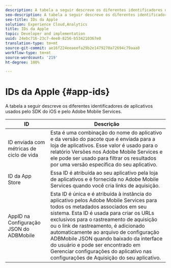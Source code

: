 ```yaml
---
description: A tabela a seguir descreve os diferentes identificadores de aplicativos usados pelo SDK do iOS e pelo Adobe Mobile Services.
seo-description: A tabela a seguir descreve os diferentes identificadores de aplicativos usados pelo SDK do iOS e pelo Adobe Mobile Services.
seo-title: IDs da Apple
solution: Experience Cloud,Analytics
title: IDs da Apple
topic: Developer and implementation
uuid: 24ebc716-23c7-4ee8-8256-b534210367e0
translation-type: tm+mt
source-git-commit: ae16f224eeaeefa29b2e1479270a72694c79aaa0
workflow-type: tm+mt
source-wordcount: '219'
ht-degree: 100%

---
```



# IDs da Apple {#app-ids}

A tabela a seguir descreve os diferentes identificadores de aplicativos usados pelo SDK do iOS e pelo Adobe Mobile Services.

| ID | Descrição |
|--- |--- |
| ID enviada com métricas de ciclo de vida | Esta é uma combinação do nome do aplicativo e da versão do pacote que é enviada para a loja de aplicativos.  Esse valor é usado para o relatório Versões nos Adobe Mobile Services e ele pode ser usado para filtrar os resultados por uma versão específica do seu aplicativo. |
| ID da App Store | Essa ID é atribuída ao seu aplicativo pela loja de aplicativos e é fornecida no Adobe Mobile Services quando você cria links de aquisição. |
| AppID na Configuração JSON do ADBMobile | Esta ID é única e é atribuída à instância do aplicativo pelos Adobe Mobile Services para todos os metadados associados em seu sistema.  Esta ID é usada para criar os URLs exclusivos para o rastreamento de aquisição ou o link de rastreamento, é adicionado automaticamente ao arquivo de configuração ADBMobile JSON quando baixado da interface do usuário e pode ser encontrado em Gerenciar configurações do aplicativo nas configurações de Aquisição do seu aplicativo. |

